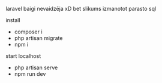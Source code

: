 laravel baigi nevaidzēja xD
bet slikums izmanotot parasto sql

install

-   composer i
-   php artisan migrate
-   npm i

start localhost

-   php artisan serve
-   npm run dev
